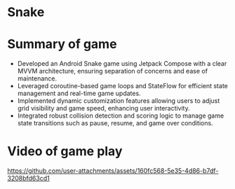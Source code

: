 # Snake
  
# Summary of game
- Developed an Android Snake game using Jetpack Compose with a clear MVVM architecture, ensuring separation of concerns and ease of maintenance.
- Leveraged coroutine-based game loops and StateFlow for efficient state management and real-time game updates.
- Implemented dynamic customization features allowing users to adjust grid visibility and game speed, enhancing user interactivity.
- Integrated robust collision detection and scoring logic to manage game state transitions such as pause, resume, and game over conditions.

# Video of game play

https://github.com/user-attachments/assets/160fc568-5e35-4d86-b7df-3208bfd63cd1

